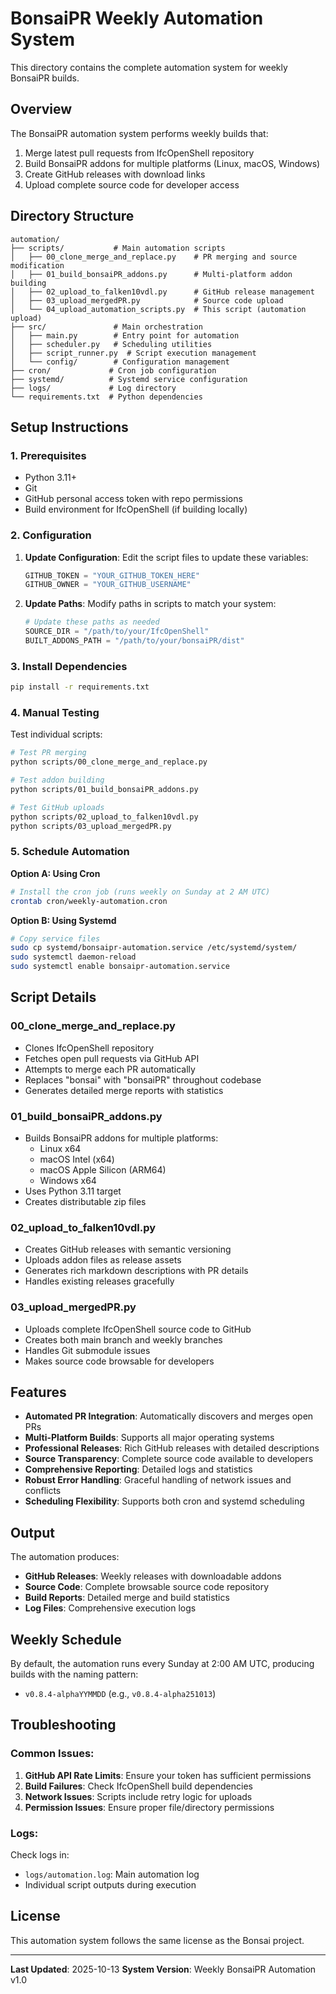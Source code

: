 # BonsaiPR Weekly Automation System

This directory contains the complete automation system for weekly BonsaiPR builds.

## Overview

The BonsaiPR automation system performs weekly builds that:
1. Merge latest pull requests from IfcOpenShell repository
2. Build BonsaiPR addons for multiple platforms (Linux, macOS, Windows)
3. Create GitHub releases with download links
4. Upload complete source code for developer access

## Directory Structure

```
automation/
├── scripts/           # Main automation scripts
│   ├── 00_clone_merge_and_replace.py    # PR merging and source modification
│   ├── 01_build_bonsaiPR_addons.py      # Multi-platform addon building
│   ├── 02_upload_to_falken10vdl.py      # GitHub release management
│   ├── 03_upload_mergedPR.py            # Source code upload
│   └── 04_upload_automation_scripts.py  # This script (automation upload)
├── src/               # Main orchestration
│   ├── main.py        # Entry point for automation
│   ├── scheduler.py   # Scheduling utilities
│   ├── script_runner.py  # Script execution management
│   └── config/        # Configuration management
├── cron/             # Cron job configuration
├── systemd/          # Systemd service configuration
├── logs/             # Log directory
└── requirements.txt  # Python dependencies
```

## Setup Instructions

### 1. Prerequisites

- Python 3.11+
- Git
- GitHub personal access token with repo permissions
- Build environment for IfcOpenShell (if building locally)

### 2. Configuration

1. **Update Configuration**: Edit the script files to update these variables:
   ```python
   GITHUB_TOKEN = "YOUR_GITHUB_TOKEN_HERE"
   GITHUB_OWNER = "YOUR_GITHUB_USERNAME"
   ```

2. **Update Paths**: Modify paths in scripts to match your system:
   ```python
   # Update these paths as needed
   SOURCE_DIR = "/path/to/your/IfcOpenShell"
   BUILT_ADDONS_PATH = "/path/to/your/bonsaiPR/dist"
   ```

### 3. Install Dependencies

```bash
pip install -r requirements.txt
```

### 4. Manual Testing

Test individual scripts:
```bash
# Test PR merging
python scripts/00_clone_merge_and_replace.py

# Test addon building
python scripts/01_build_bonsaiPR_addons.py

# Test GitHub uploads
python scripts/02_upload_to_falken10vdl.py
python scripts/03_upload_mergedPR.py
```

### 5. Schedule Automation

**Option A: Using Cron**
```bash
# Install the cron job (runs weekly on Sunday at 2 AM UTC)
crontab cron/weekly-automation.cron
```

**Option B: Using Systemd**
```bash
# Copy service files
sudo cp systemd/bonsaipr-automation.service /etc/systemd/system/
sudo systemctl daemon-reload
sudo systemctl enable bonsaipr-automation.service
```

## Script Details

### 00_clone_merge_and_replace.py
- Clones IfcOpenShell repository
- Fetches open pull requests via GitHub API
- Attempts to merge each PR automatically
- Replaces "bonsai" with "bonsaiPR" throughout codebase
- Generates detailed merge reports with statistics

### 01_build_bonsaiPR_addons.py
- Builds BonsaiPR addons for multiple platforms:
  - Linux x64
  - macOS Intel (x64)
  - macOS Apple Silicon (ARM64)
  - Windows x64
- Uses Python 3.11 target
- Creates distributable zip files

### 02_upload_to_falken10vdl.py
- Creates GitHub releases with semantic versioning
- Uploads addon files as release assets
- Generates rich markdown descriptions with PR details
- Handles existing releases gracefully

### 03_upload_mergedPR.py
- Uploads complete IfcOpenShell source code to GitHub
- Creates both main branch and weekly branches
- Handles Git submodule issues
- Makes source code browsable for developers

## Features

- **Automated PR Integration**: Automatically discovers and merges open PRs
- **Multi-Platform Builds**: Supports all major operating systems
- **Professional Releases**: Rich GitHub releases with detailed descriptions
- **Source Transparency**: Complete source code available to developers
- **Comprehensive Reporting**: Detailed logs and statistics
- **Robust Error Handling**: Graceful handling of network issues and conflicts
- **Scheduling Flexibility**: Supports both cron and systemd scheduling

## Output

The automation produces:
- **GitHub Releases**: Weekly releases with downloadable addons
- **Source Code**: Complete browsable source code repository
- **Build Reports**: Detailed merge and build statistics
- **Log Files**: Comprehensive execution logs

## Weekly Schedule

By default, the automation runs every Sunday at 2:00 AM UTC, producing builds with the naming pattern:
- `v0.8.4-alphaYYMMDD` (e.g., `v0.8.4-alpha251013`)

## Troubleshooting

### Common Issues:

1. **GitHub API Rate Limits**: Ensure your token has sufficient permissions
2. **Build Failures**: Check IfcOpenShell build dependencies
3. **Network Issues**: Scripts include retry logic for uploads
4. **Permission Issues**: Ensure proper file/directory permissions

### Logs:

Check logs in:
- `logs/automation.log`: Main automation log
- Individual script outputs during execution

## License

This automation system follows the same license as the Bonsai project.

---

**Last Updated**: 2025-10-13
**System Version**: Weekly BonsaiPR Automation v1.0
